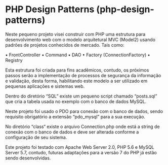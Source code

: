 # PHP Design Patterns (php-design-patterns)

Neste pequeno projeto visei construir com PHP uma estrutura para desenvolvimento web com o modelo arquitetural MVC (Model2) usando padrões de projetos conhecidos de mercado. Tais como:

•	FrontController
•	Command
•	DAO
•	Factory (ConnectionFactory)
•	Registry

Esta estrutura foi criada para fins acadêmicos, contudo, os próximos passos serão a implementação de processos de segurança da informação e validação, desta forma, habilitando este modelo a ser utilizado em pequenas aplicações e sistemas web.

Dentro do diretório “SQL” existe um pequeno script chamado “posts.sql” que cria a tabela usada no exemplo com o banco de dados MySQL.

Neste projeto foi usado o PDO para conexão com o banco de dados, sendo requisito obrigatório a extensão “pdo_mysql” para a sua execução.

No diretório “class“ existe o arquivo Connection.php onde está a string de conexão com o banco de dados e deve ser alterada conforme a configuração de seu sistema.

Este projeto foi testado com Apache Web Server 2.0, PHP 5.6 e MySQL Server 5.7, contudo, futuras adaptações para a versão 7 do PHP já estão sendo desenvolvidas.
